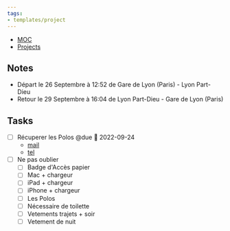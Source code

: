 ```yaml
---
tags:
- templates/project
---
```

<nav aria-label="Breadcrumb" class="custom-breadcrumb">
    <ul>
        <li><a href="obsidian://advanced-uri?vault=Donaldo&filepath=MOC"> MOC</a></li>
        <li><a href="obsidian://advanced-uri?vault=Donaldo&filepath=PARA/1. Projects/1. Projects"> Projects</a></li>
    </ul>
</nav>


## Notes
- Départ le 26 Septembre à 12:52 de Gare de Lyon (Paris) - Lyon Part-Dieu
- Retour le 29 Septembre à 16:04 de Lyon Part-Dieu - Gare de Lyon (Paris)
## Tasks 
- [ ] Récuperer les Polos @due 📅 2022-09-24 
	- [mail](message://<PR0P264MB0268B670B57EB940D85D085796519@PR0P264MB0268.FRAP264.PROD.OUTLOOK.COM>)
	- [tel](tel:0650473536)
- [ ] Ne pas oublier
	- [ ] Badge d'Accès papier
	- [ ] Mac + chargeur
	- [ ] iPad + chargeur
	- [ ] iPhone + chargeur
	- [ ] Les Polos
	- [ ] Nécessaire de toilette
	- [ ] Vetements trajets + soir
	- [ ] Vetement de nuit